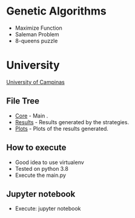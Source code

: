 # Genetic Algorithms 

* Maximize Function
* Saleman Problem
* 8-queens puzzle

# University
[University of Campinas](https://www.unicamp.br/unicamp/)



## File Tree

* [Core](https://github.com/oscarciceri/GeneticAlgorithms/ ) - Main .
* [Results](https://github.com/oscarciceri/GeneticAlgorithms/results) - Results generated by the strategies.
* [Plots](https://github.com/oscarciceri/GeneticAlgorithms/plots/) - Plots of the results generated.


## How to execute

* Good idea to use virtualenv
* Tested on python 3.8
* Execute the main.py


## Jupyter notebook
* Execute: jupyter notebook

